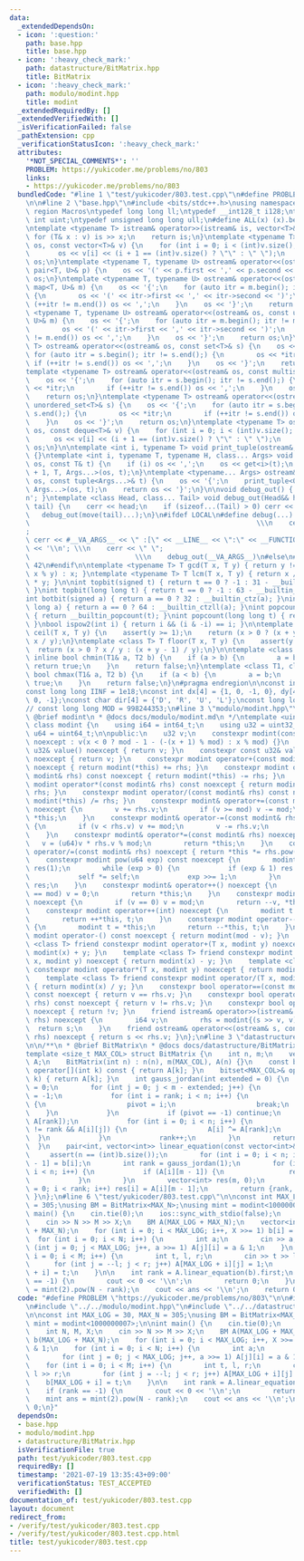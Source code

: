 ```yaml
---
data:
  _extendedDependsOn:
  - icon: ':question:'
    path: base.hpp
    title: base.hpp
  - icon: ':heavy_check_mark:'
    path: datastructure/BitMatrix.hpp
    title: BitMatrix
  - icon: ':heavy_check_mark:'
    path: modulo/modint.hpp
    title: modint
  _extendedRequiredBy: []
  _extendedVerifiedWith: []
  _isVerificationFailed: false
  _pathExtension: cpp
  _verificationStatusIcon: ':heavy_check_mark:'
  attributes:
    '*NOT_SPECIAL_COMMENTS*': ''
    PROBLEM: https://yukicoder.me/problems/no/803
    links:
    - https://yukicoder.me/problems/no/803
  bundledCode: "#line 1 \"test/yukicoder/803.test.cpp\"\n#define PROBLEM \"https://yukicoder.me/problems/no/803\"\
    \n\n#line 2 \"base.hpp\"\n#include <bits/stdc++.h>\nusing namespace std;\n#pragma\
    \ region Macros\ntypedef long long ll;\ntypedef __int128_t i128;\ntypedef unsigned\
    \ int uint;\ntypedef unsigned long long ull;\n#define ALL(x) (x).begin(), (x).end()\n\
    \ntemplate <typename T> istream& operator>>(istream& is, vector<T>& v) {\n   \
    \ for (T& x : v) is >> x;\n    return is;\n}\ntemplate <typename T> ostream& operator<<(ostream&\
    \ os, const vector<T>& v) {\n    for (int i = 0; i < (int)v.size(); i++) {\n \
    \       os << v[i] << (i + 1 == (int)v.size() ? \"\" : \" \");\n    }\n    return\
    \ os;\n}\ntemplate <typename T, typename U> ostream& operator<<(ostream& os, const\
    \ pair<T, U>& p) {\n    os << '(' << p.first << ',' << p.second << ')';\n    return\
    \ os;\n}\ntemplate <typename T, typename U> ostream& operator<<(ostream& os, const\
    \ map<T, U>& m) {\n    os << '{';\n    for (auto itr = m.begin(); itr != m.end();)\
    \ {\n        os << '(' << itr->first << ',' << itr->second << ')';\n        if\
    \ (++itr != m.end()) os << ',';\n    }\n    os << '}';\n    return os;\n}\ntemplate\
    \ <typename T, typename U> ostream& operator<<(ostream& os, const unordered_map<T,\
    \ U>& m) {\n    os << '{';\n    for (auto itr = m.begin(); itr != m.end();) {\n\
    \        os << '(' << itr->first << ',' << itr->second << ')';\n        if (++itr\
    \ != m.end()) os << ',';\n    }\n    os << '}';\n    return os;\n}\ntemplate <typename\
    \ T> ostream& operator<<(ostream& os, const set<T>& s) {\n    os << '{';\n   \
    \ for (auto itr = s.begin(); itr != s.end();) {\n        os << *itr;\n       \
    \ if (++itr != s.end()) os << ',';\n    }\n    os << '}';\n    return os;\n}\n\
    template <typename T> ostream& operator<<(ostream& os, const multiset<T>& s) {\n\
    \    os << '{';\n    for (auto itr = s.begin(); itr != s.end();) {\n        os\
    \ << *itr;\n        if (++itr != s.end()) os << ',';\n    }\n    os << '}';\n\
    \    return os;\n}\ntemplate <typename T> ostream& operator<<(ostream& os, const\
    \ unordered_set<T>& s) {\n    os << '{';\n    for (auto itr = s.begin(); itr !=\
    \ s.end();) {\n        os << *itr;\n        if (++itr != s.end()) os << ',';\n\
    \    }\n    os << '}';\n    return os;\n}\ntemplate <typename T> ostream& operator<<(ostream&\
    \ os, const deque<T>& v) {\n    for (int i = 0; i < (int)v.size(); i++) {\n  \
    \      os << v[i] << (i + 1 == (int)v.size() ? \"\" : \" \");\n    }\n    return\
    \ os;\n}\n\ntemplate <int i, typename T> void print_tuple(ostream&, const T&)\
    \ {}\ntemplate <int i, typename T, typename H, class... Args> void print_tuple(ostream&\
    \ os, const T& t) {\n    if (i) os << ',';\n    os << get<i>(t);\n    print_tuple<i\
    \ + 1, T, Args...>(os, t);\n}\ntemplate <typename... Args> ostream& operator<<(ostream&\
    \ os, const tuple<Args...>& t) {\n    os << '{';\n    print_tuple<0, tuple<Args...>,\
    \ Args...>(os, t);\n    return os << '}';\n}\n\nvoid debug_out() { cerr << '\\\
    n'; }\ntemplate <class Head, class... Tail> void debug_out(Head&& head, Tail&&...\
    \ tail) {\n    cerr << head;\n    if (sizeof...(Tail) > 0) cerr << \", \";\n \
    \   debug_out(move(tail)...);\n}\n#ifdef LOCAL\n#define debug(...)           \
    \                                                        \\\n    cerr << \" \"\
    ;                                                                     \\\n   \
    \ cerr << #__VA_ARGS__ << \" :[\" << __LINE__ << \":\" << __FUNCTION__ << \"]\"\
    \ << '\\n'; \\\n    cerr << \" \";                                           \
    \                          \\\n    debug_out(__VA_ARGS__)\n#else\n#define debug(...)\
    \ 42\n#endif\n\ntemplate <typename T> T gcd(T x, T y) { return y != 0 ? gcd(y,\
    \ x % y) : x; }\ntemplate <typename T> T lcm(T x, T y) { return x / gcd(x, y)\
    \ * y; }\n\nint topbit(signed t) { return t == 0 ? -1 : 31 - __builtin_clz(t);\
    \ }\nint topbit(long long t) { return t == 0 ? -1 : 63 - __builtin_clzll(t); }\n\
    int botbit(signed a) { return a == 0 ? 32 : __builtin_ctz(a); }\nint botbit(long\
    \ long a) { return a == 0 ? 64 : __builtin_ctzll(a); }\nint popcount(signed t)\
    \ { return __builtin_popcount(t); }\nint popcount(long long t) { return __builtin_popcountll(t);\
    \ }\nbool ispow2(int i) { return i && (i & -i) == i; }\n\ntemplate <class T> T\
    \ ceil(T x, T y) {\n    assert(y >= 1);\n    return (x > 0 ? (x + y - 1) / y :\
    \ x / y);\n}\ntemplate <class T> T floor(T x, T y) {\n    assert(y >= 1);\n  \
    \  return (x > 0 ? x / y : (x + y - 1) / y);\n}\n\ntemplate <class T1, class T2>\
    \ inline bool chmin(T1& a, T2 b) {\n    if (a > b) {\n        a = b;\n       \
    \ return true;\n    }\n    return false;\n}\ntemplate <class T1, class T2> inline\
    \ bool chmax(T1& a, T2 b) {\n    if (a < b) {\n        a = b;\n        return\
    \ true;\n    }\n    return false;\n}\n#pragma endregion\n\nconst int INF = 1e9;\n\
    const long long IINF = 1e18;\nconst int dx[4] = {1, 0, -1, 0}, dy[4] = {0, 1,\
    \ 0, -1};\nconst char dir[4] = {'D', 'R', 'U', 'L'};\nconst long long MOD = 1000000007;\n\
    // const long long MOD = 998244353;\n#line 3 \"modulo/modint.hpp\"\n\n/**\n *\
    \ @brief modint\n * @docs docs/modulo/modint.md\n */\ntemplate <uint32_t mod>\
    \ class modint {\n    using i64 = int64_t;\n    using u32 = uint32_t;\n    using\
    \ u64 = uint64_t;\n\npublic:\n    u32 v;\n    constexpr modint(const i64 x = 0)\
    \ noexcept : v(x < 0 ? mod - 1 - (-(x + 1) % mod) : x % mod) {}\n    constexpr\
    \ u32& value() noexcept { return v; }\n    constexpr const u32& value() const\
    \ noexcept { return v; }\n    constexpr modint operator+(const modint& rhs) const\
    \ noexcept { return modint(*this) += rhs; }\n    constexpr modint operator-(const\
    \ modint& rhs) const noexcept { return modint(*this) -= rhs; }\n    constexpr\
    \ modint operator*(const modint& rhs) const noexcept { return modint(*this) *=\
    \ rhs; }\n    constexpr modint operator/(const modint& rhs) const noexcept { return\
    \ modint(*this) /= rhs; }\n    constexpr modint& operator+=(const modint& rhs)\
    \ noexcept {\n        v += rhs.v;\n        if (v >= mod) v -= mod;\n        return\
    \ *this;\n    }\n    constexpr modint& operator-=(const modint& rhs) noexcept\
    \ {\n        if (v < rhs.v) v += mod;\n        v -= rhs.v;\n        return *this;\n\
    \    }\n    constexpr modint& operator*=(const modint& rhs) noexcept {\n     \
    \   v = (u64)v * rhs.v % mod;\n        return *this;\n    }\n    constexpr modint&\
    \ operator/=(const modint& rhs) noexcept { return *this *= rhs.pow(mod - 2); }\n\
    \    constexpr modint pow(u64 exp) const noexcept {\n        modint self(*this),\
    \ res(1);\n        while (exp > 0) {\n            if (exp & 1) res *= self;\n\
    \            self *= self;\n            exp >>= 1;\n        }\n        return\
    \ res;\n    }\n    constexpr modint& operator++() noexcept {\n        if (++v\
    \ == mod) v = 0;\n        return *this;\n    }\n    constexpr modint& operator--()\
    \ noexcept {\n        if (v == 0) v = mod;\n        return --v, *this;\n    }\n\
    \    constexpr modint operator++(int) noexcept {\n        modint t = *this;\n\
    \        return ++*this, t;\n    }\n    constexpr modint operator--(int) noexcept\
    \ {\n        modint t = *this;\n        return --*this, t;\n    }\n    constexpr\
    \ modint operator-() const noexcept { return modint(mod - v); }\n    template\
    \ <class T> friend constexpr modint operator+(T x, modint y) noexcept { return\
    \ modint(x) + y; }\n    template <class T> friend constexpr modint operator-(T\
    \ x, modint y) noexcept { return modint(x) - y; }\n    template <class T> friend\
    \ constexpr modint operator*(T x, modint y) noexcept { return modint(x) * y; }\n\
    \    template <class T> friend constexpr modint operator/(T x, modint y) noexcept\
    \ { return modint(x) / y; }\n    constexpr bool operator==(const modint& rhs)\
    \ const noexcept { return v == rhs.v; }\n    constexpr bool operator!=(const modint&\
    \ rhs) const noexcept { return v != rhs.v; }\n    constexpr bool operator!() const\
    \ noexcept { return !v; }\n    friend istream& operator>>(istream& s, modint&\
    \ rhs) noexcept {\n        i64 v;\n        rhs = modint{(s >> v, v)};\n      \
    \  return s;\n    }\n    friend ostream& operator<<(ostream& s, const modint&\
    \ rhs) noexcept { return s << rhs.v; }\n};\n#line 3 \"datastructure/BitMatrix.hpp\"\
    \n\n/**\n * @brief BitMatrix\n * @docs docs/datastructure/BitMatrix.md\n */\n\
    template <size_t MAX_COL> struct BitMatrix {\n    int n, m;\n    vector<bitset<MAX_COL>>\
    \ A;\n    BitMatrix(int n) : n(n), m(MAX_COL), A(n) {}\n    const bitset<MAX_COL>&\
    \ operator[](int k) const { return A[k]; }\n    bitset<MAX_COL>& operator[](int\
    \ k) { return A[k]; }\n    int gauss_jordan(int extended = 0) {\n        int rank\
    \ = 0;\n        for (int j = 0; j < m - extended; j++) {\n            int pivot\
    \ = -1;\n            for (int i = rank; i < n; i++) {\n                if (A[i][j])\
    \ {\n                    pivot = i;\n                    break;\n            \
    \    }\n            }\n            if (pivot == -1) continue;\n            swap(A[pivot],\
    \ A[rank]);\n            for (int i = 0; i < n; i++) {\n                if (i\
    \ != rank && A[i][j]) {\n                    A[i] ^= A[rank];\n              \
    \  }\n            }\n            rank++;\n        }\n        return rank;\n  \
    \  }\n    pair<int, vector<int>> linear_equation(const vector<int>& b) {\n   \
    \     assert(n == (int)b.size());\n        for (int i = 0; i < n; i++) A[i][m\
    \ - 1] = b[i];\n        int rank = gauss_jordan(1);\n        for (int i = rank;\
    \ i < n; i++) {\n            if (A[i][m - 1]) {\n                return {-1, vector<int>{}};\n\
    \            }\n        }\n        vector<int> res(m, 0);\n        for (int i\
    \ = 0; i < rank; i++) res[i] = A[i][m - 1];\n        return {rank, res};\n   \
    \ }\n};\n#line 6 \"test/yukicoder/803.test.cpp\"\n\nconst int MAX_LOG = 30, MAX_N\
    \ = 305;\nusing BM = BitMatrix<MAX_N>;\nusing mint = modint<1000000007>;\n\nint\
    \ main() {\n    cin.tie(0);\n    ios::sync_with_stdio(false);\n    int N, M, X;\n\
    \    cin >> N >> M >> X;\n    BM A(MAX_LOG + MAX_N);\n    vector<int> b(MAX_LOG\
    \ + MAX_N);\n    for (int i = 0; i < MAX_LOG; i++, X >>= 1) b[i] = X & 1;\n  \
    \  for (int i = 0; i < N; i++) {\n        int a;\n        cin >> a;\n        for\
    \ (int j = 0; j < MAX_LOG; j++, a >>= 1) A[j][i] = a & 1;\n    }\n    for (int\
    \ i = 0; i < M; i++) {\n        int t, l, r;\n        cin >> t >> l >> r;\n  \
    \      for (int j = --l; j < r; j++) A[MAX_LOG + i][j] = 1;\n        b[MAX_LOG\
    \ + i] = t;\n    }\n\n    int rank = A.linear_equation(b).first;\n    if (rank\
    \ == -1) {\n        cout << 0 << '\\n';\n        return 0;\n    }\n    mint ans\
    \ = mint(2).pow(N - rank);\n    cout << ans << '\\n';\n    return 0;\n}\n"
  code: "#define PROBLEM \"https://yukicoder.me/problems/no/803\"\n\n#include \"../../base.hpp\"\
    \n#include \"../../modulo/modint.hpp\"\n#include \"../../datastructure/BitMatrix.hpp\"\
    \n\nconst int MAX_LOG = 30, MAX_N = 305;\nusing BM = BitMatrix<MAX_N>;\nusing\
    \ mint = modint<1000000007>;\n\nint main() {\n    cin.tie(0);\n    ios::sync_with_stdio(false);\n\
    \    int N, M, X;\n    cin >> N >> M >> X;\n    BM A(MAX_LOG + MAX_N);\n    vector<int>\
    \ b(MAX_LOG + MAX_N);\n    for (int i = 0; i < MAX_LOG; i++, X >>= 1) b[i] = X\
    \ & 1;\n    for (int i = 0; i < N; i++) {\n        int a;\n        cin >> a;\n\
    \        for (int j = 0; j < MAX_LOG; j++, a >>= 1) A[j][i] = a & 1;\n    }\n\
    \    for (int i = 0; i < M; i++) {\n        int t, l, r;\n        cin >> t >>\
    \ l >> r;\n        for (int j = --l; j < r; j++) A[MAX_LOG + i][j] = 1;\n    \
    \    b[MAX_LOG + i] = t;\n    }\n\n    int rank = A.linear_equation(b).first;\n\
    \    if (rank == -1) {\n        cout << 0 << '\\n';\n        return 0;\n    }\n\
    \    mint ans = mint(2).pow(N - rank);\n    cout << ans << '\\n';\n    return\
    \ 0;\n}"
  dependsOn:
  - base.hpp
  - modulo/modint.hpp
  - datastructure/BitMatrix.hpp
  isVerificationFile: true
  path: test/yukicoder/803.test.cpp
  requiredBy: []
  timestamp: '2021-07-19 13:35:43+09:00'
  verificationStatus: TEST_ACCEPTED
  verifiedWith: []
documentation_of: test/yukicoder/803.test.cpp
layout: document
redirect_from:
- /verify/test/yukicoder/803.test.cpp
- /verify/test/yukicoder/803.test.cpp.html
title: test/yukicoder/803.test.cpp
---
```

